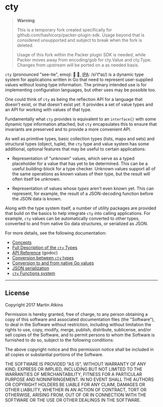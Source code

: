 # cty

> **Warning**
>
> This is a temporary fork created specifically for github.com/hashicorp/packer-plugin-sdk. 
> Usage beyond that is considered unsupported and subject to break when the fork is deleted.
> 
> Usage of this fork within the Packer plugin SDK is needed, while Packer moves away
> from encoding/gob for cty.Value and cty.Type. Changes from upstream will be ported
> on a as needed basis.
>

`cty` (pronounced "see-tie", emoji: :eyes: :necktie:,
[IPA](https://en.wikipedia.org/wiki/International_Phonetic_Alphabet): /si'tʰaɪ/)
is a dynamic type system for applications written
in Go that need to represent user-supplied values without losing type
information. The primary intended use is for implementing configuration
languages, but other uses may be possible too.

One could think of `cty` as being the reflection API for a language that
doesn't exist, or that doesn't exist _yet_. It provides a set of value types
and an API for working with values of that type.

Fundamentally what `cty` provides is equivalent to an `interface{}` with some
dynamic type information attached, but `cty` encapsulates this to ensure that
invariants are preserved and to provide a more convenient API.

As well as primitive types, basic collection types (lists, maps and sets) and
structural types (object, tuple), the `cty` type and value system has some
additional, optional features that may be useful to certain applications:

* Representation of "unknown" values, which serve as a typed placeholder for
  a value that has yet to be determined. This can be a useful building-block
  for a type checker. Unknown values support all of the same operations as
  known values of their type, but the result will often itself be unknown.

* Representation of values whose _types_ aren't even known yet. This can
  represent, for example, the result of a JSON-decoding function before the
  JSON data is known.

Along with the type system itself, a number of utility packages are provided
that build on the basics to help integrate `cty` into calling applications.
For example, `cty` values can be automatically converted to other types,
converted to and from native Go data structures, or serialized as JSON.

For more details, see the following documentation:

* [Concepts](./docs/concepts.md)
* [Full Description of the `cty` Types](./docs/types.md)
* [API Reference](https://godoc.org/github.com/zclconf/go-cty/cty) (godoc)
* [Conversion between `cty` types](./docs/convert.md)
* [Conversion to and from native Go values](./docs/gocty.md)
* [JSON serialization](./docs/json.md)
* [`cty` Functions system](./docs/functions.md)

---

## License

Copyright 2017 Martin Atkins

Permission is hereby granted, free of charge, to any person obtaining a copy
of this software and associated documentation files (the "Software"), to deal
in the Software without restriction, including without limitation the rights
to use, copy, modify, merge, publish, distribute, sublicense, and/or sell
copies of the Software, and to permit persons to whom the Software is
furnished to do so, subject to the following conditions:

The above copyright notice and this permission notice shall be included in all
copies or substantial portions of the Software.

THE SOFTWARE IS PROVIDED "AS IS", WITHOUT WARRANTY OF ANY KIND, EXPRESS OR
IMPLIED, INCLUDING BUT NOT LIMITED TO THE WARRANTIES OF MERCHANTABILITY,
FITNESS FOR A PARTICULAR PURPOSE AND NONINFRINGEMENT. IN NO EVENT SHALL THE
AUTHORS OR COPYRIGHT HOLDERS BE LIABLE FOR ANY CLAIM, DAMAGES OR OTHER
LIABILITY, WHETHER IN AN ACTION OF CONTRACT, TORT OR OTHERWISE, ARISING FROM,
OUT OF OR IN CONNECTION WITH THE SOFTWARE OR THE USE OR OTHER DEALINGS IN THE
SOFTWARE.
